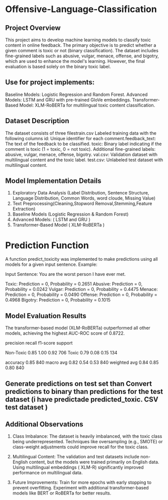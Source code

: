 # Offensive-Language-Classification

## Project Overview
This project aims to develop machine learning models to classify toxic content in online feedback. The primary objective is to predict whether a given comment is toxic or not (binary classification). The dataset includes fine-grained labels such as abusive, vulgar, menace, offense, and bigotry, which are used to enhance the model's learning. However, the final evaluation is based solely on the binary toxic label.

## Use for project implements:
Baseline Models: Logistic Regression and Random Forest.
Advanced Models: LSTM and GRU with pre-trained GloVe embeddings.
Transformer-Based Model: XLM-RoBERTa for multilingual toxic content classification.

## Dataset Description
The dataset consists of three filestrain.csv Labeled training data with the following columns id: Unique identifier for each comment.feedback_text: The text of the feedback to be classified. toxic: Binary label indicating if the comment is toxic (1 = toxic, 0 = not toxic). Additional fine-grained labels: abusive, vulgar, menace, offense, bigotry.
val.csv: Validation dataset with multilingual content and the toxic label.
test.csv: Unlabeled test dataset with multilingual content.

## Model Implementation Details
1. Exploratory Data Analysis (Label Distribution, Sentence Structure, Language Distribution, Common Words, word cloude, Missing Value)
2. Text Preprocessing(Cleaning,Stopword Removal,Stemming,Feature Extraction)
3. Baseline Models
    (Logistic Regression & Random Forest)
4. Advanced Models:
  ( LSTM and GRU )
5. Transformer-Based Model
     ( XLM-RoBERTa )

# Prediction Function
 A function predict_toxicity was implemented to make predictions using all models for a given input sentence. Example:
  
Input Sentence: You are the worst person I have ever met.

Toxic: Prediction = 0, Probability = 0.2651
Abusive: Prediction = 0, Probability = 0.0242
Vulgar: Prediction = 0, Probability = 0.4475
Menace: Prediction = 0, Probability = 0.0490
Offense: Prediction = 0, Probability = 0.4968
Bigotry: Prediction = 0, Probability = 0.1015
 

## Model Evaluation Results
The transformer-based model (XLM-RoBERTa) outperformed all other models, achieving the highest AUC-ROC score of 0.8722.

precision    recall   f1-score    support

   Non-Toxic       0.85      1.00      0.92       706
       Toxic       0.79      0.08      0.15       134

accuracy                           0.85       840
   macro avg       0.82      0.54      0.53       840
weighted avg       0.84      0.85      0.80       840


## Generate predictions on test set than  Convert predictions to binary than predictions for the test dataset (i have predictade  predicted_toxic. CSV  test dataset )

## Additional Observations
1. Class Imbalance:
The dataset is heavily imbalanced, with the toxic class being underrepresented.
Techniques like oversampling (e.g., SMOTE) or class-weight adjustments could improve recall for the toxic class.

2. Multilingual Content:
The validation and test datasets include non-English content, but the models were trained primarily on English data.
Using multilingual embeddings ( XLM-R) significantly improved performance on multilingual data.

3. Future Improvements:
Train for more epochs with early stopping to prevent overfitting.
Experiment with additional transformer-based models like BERT or RoBERTa for better results.
     

